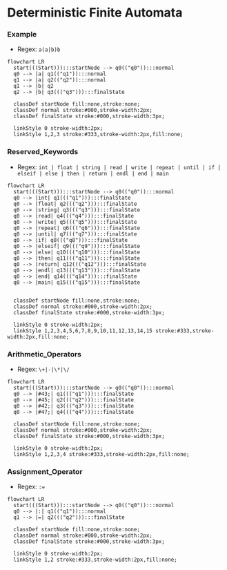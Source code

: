 # Deterministic Finite Automata

### Example

- Regex: `a(a|b)b`

```mermaid
flowchart LR
  start(((Start))):::startNode --> q0(("q0")):::normal
  q0 --> |a| q1(("q1")):::normal
  q1 --> |a| q2(("q2")):::normal
  q1 --> |b| q2
  q2 --> |b| q3((("q3"))):::finalState

  classDef startNode fill:none,stroke:none;
  classDef normal stroke:#000,stroke-width:2px;
  classDef finalState stroke:#000,stroke-width:3px;

  linkStyle 0 stroke-width:2px;
  linkStyle 1,2,3 stroke:#333,stroke-width:2px,fill:none;
```

### Reserved_Keywords

- Regex: `int | float | string | read | write | repeat | until | if | elseif | else | then | return | endl | end | main`

```mermaid
flowchart LR
  start(((Start))):::startNode --> q0(("q0")):::normal
  q0 --> |int| q1((("q1"))):::finalState
  q0 --> |float| q2((("q2"))):::finalState
  q0 --> |string| q3((("q3"))):::finalState
  q0 --> |read| q4((("q4"))):::finalState
  q0 --> |write| q5((("q5"))):::finalState
  q0 --> |repeat| q6((("q6"))):::finalState
  q0 --> |until| q7((("q7"))):::finalState
  q0 --> |if| q8((("q8"))):::finalState
  q0 --> |elseif| q9((("q9"))):::finalState
  q0 --> |else| q10((("q10"))):::finalState
  q0 --> |then| q11((("q11"))):::finalState
  q0 --> |return| q12((("q12"))):::finalState
  q0 --> |endl| q13((("q13"))):::finalState
  q0 --> |end| q14((("q14"))):::finalState
  q0 --> |main| q15((("q15"))):::finalState


  classDef startNode fill:none,stroke:none;
  classDef normal stroke:#000,stroke-width:2px;
  classDef finalState stroke:#000,stroke-width:3px;

  linkStyle 0 stroke-width:2px;
  linkStyle 1,2,3,4,5,6,7,8,9,10,11,12,13,14,15 stroke:#333,stroke-width:2px,fill:none;

```

### Arithmetic_Operators

- Regex: `\+|-|\*|\/`

<!-- I am using these HTML character codes (e.g. #43;) since directly using '+' or '-' or '*' gives syntax errors with the mermaid syntax -->

```mermaid
flowchart LR
  start(((Start))):::startNode --> q0(("q0")):::normal
  q0 --> |#43;| q1((("q1"))):::finalState
  q0 --> |#45;| q2((("q2"))):::finalState
  q0 --> |#42;| q3((("q3"))):::finalState
  q0 --> |#47;| q4((("q4"))):::finalState

  classDef startNode fill:none,stroke:none;
  classDef normal stroke:#000,stroke-width:2px;
  classDef finalState stroke:#000,stroke-width:3px;

  linkStyle 0 stroke-width:2px;
  linkStyle 1,2,3,4 stroke:#333,stroke-width:2px,fill:none;
```

### Assignment_Operator

- Regex: `:=`

```mermaid
flowchart LR
  start(((Start))):::startNode --> q0(("q0")):::normal
  q0 --> |:| q1(("q1")):::normal
  q1 --> |=| q2((("q2"))):::finalState

  classDef startNode fill:none,stroke:none;
  classDef normal stroke:#000,stroke-width:2px;
  classDef finalState stroke:#000,stroke-width:3px;

  linkStyle 0 stroke-width:2px;
  linkStyle 1,2 stroke:#333,stroke-width:2px,fill:none;
```